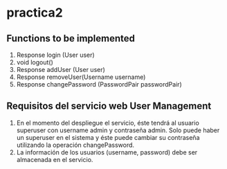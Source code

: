 # practica2

## Functions to be implemented
1. Response login (User user)
2. void logout()
3. Response addUser (User user)
4. Response removeUser(Username username)
5. Response changePassword (PasswordPair passwordPair)

## Requisitos del servicio web User Management
1. En el momento del despliegue el servicio, éste tendrá al usuario superuser con
username admin y contraseña admin. Solo puede haber un superuser en el sistema y
éste puede cambiar su contraseña utilizando la operación changePassword.
2. La información de los usuarios (username, password) debe ser almacenada en el
servicio.
